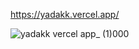 https://yadakk.vercel.app/


![yadakk vercel app_ (1)000](https://github.com/user-attachments/assets/f4293d69-30ac-4b6a-bfe7-2839f8482909)

